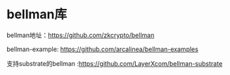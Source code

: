 # bellman库

bellman地址：https://github.com/zkcrypto/bellman

bellman-example:  https://github.com/arcalinea/bellman-examples

支持substrate的bellman :https://github.com/LayerXcom/bellman-substrate